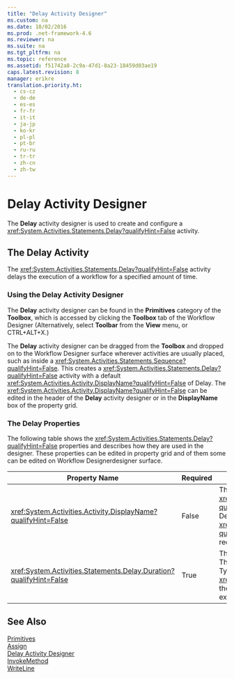 ```yaml
---
title: "Delay Activity Designer"
ms.custom: na
ms.date: 10/02/2016
ms.prod: .net-framework-4.6
ms.reviewer: na
ms.suite: na
ms.tgt_pltfrm: na
ms.topic: reference
ms.assetid: f51742a8-2c9a-47d1-8a23-18459d03ae19
caps.latest.revision: 8
manager: erikre
translation.priority.ht: 
  - cs-cz
  - de-de
  - es-es
  - fr-fr
  - it-it
  - ja-jp
  - ko-kr
  - pl-pl
  - pt-br
  - ru-ru
  - tr-tr
  - zh-cn
  - zh-tw
---
```

# Delay Activity Designer
The **Delay** activity designer is used to create and configure a <xref:System.Activities.Statements.Delay?qualifyHint=False> activity.  
  
## The Delay Activity  
 The <xref:System.Activities.Statements.Delay?qualifyHint=False> activity delays the execution of a workflow for a specified amount of time.  
  
### Using the Delay Activity Designer  
 The **Delay** activity designer can be found in the **Primitives** category of the **Toolbox**, which is accessed by clicking the **Toolbox** tab of the Workflow Designer (Alternatively, select **Toolbar** from the **View** menu, or CTRL+ALT+X.)  
  
 The **Delay** activity designer can be dragged from the **Toolbox** and dropped on to the Workflow Designer surface wherever activities are usually placed, such as inside a <xref:System.Activities.Statements.Sequence?qualifyHint=False>. This creates a <xref:System.Activities.Statements.Delay?qualifyHint=False> activity with a default <xref:System.Activities.Activity.DisplayName?qualifyHint=False> of Delay. The <xref:System.Activities.Activity.DisplayName?qualifyHint=False> can be edited in the header of the **Delay** activity designer or in the **DisplayName** box of the property grid.  
  
### The Delay Properties  
 The following table shows the <xref:System.Activities.Statements.Delay?qualifyHint=False> properties and describes how they are used in the designer. These properties can be edited in property grid and of them some can be edited on Workflow Designerdesigner surface.  
  
|Property Name|Required|Usage|  
|-------------------|--------------|-----------|  
|<xref:System.Activities.Activity.DisplayName?qualifyHint=False>|False|The friendly name of the <xref:System.Activities.Statements.Delay?qualifyHint=False> activity. The default is Delay. Although the <xref:System.Activities.Activity.DisplayName?qualifyHint=False> value is not strictly required, it is a best practice to use one.|  
|<xref:System.Activities.Statements.Delay.Duration?qualifyHint=False>|True|The amount of time to delay the workflow. This property is set in the property grid. Type in either a literal <xref:System.TimeSpan?qualifyHint=False> in the format 00:00:00 or a Visual Basic expression to specify the amount of time.|  
  
## See Also  
 [Primitives](../WF_Design/Primitives-Activity-Designers.md)   
 [Assign](../WF_Design/Assign-Activity-Designer.md)   
 [Delay Activity Designer](../WF_Design/Delay-Activity-Designer.md)   
 [InvokeMethod](../WF_Design/InvokeMethod-Activity-Designer.md)   
 [WriteLine](../WF_Design/WriteLine-Activity-Designer.md)